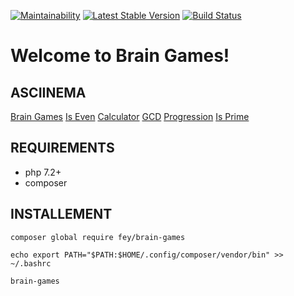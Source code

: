 [![Maintainability](https://api.codeclimate.com/v1/badges/16a1b8e72e31da6364e5/maintainability)](https://codeclimate.com/github/fey/brain-games/maintainability)
[![Latest Stable Version](https://poser.pugx.org/fey/brain-games/v/stable)](https://packagist.org/packages/fey/brain-games)
[![Build Status](https://travis-ci.com/fey/brain-games.svg?branch=master)](https://travis-ci.com/fey/brain-games)

# Welcome to Brain Games!

## ASCIINEMA

[Brain Games](https://asciinema.org/a/i1djvnjh0skpDeRYUCsJk4tIA)
[Is Even](https://asciinema.org/a/chiHb4B5iTdZP5sHy4fFwQgmd)
[Calculator](https://asciinema.org/a/6i9KL0POXVEEIp2P2ptfUsxSq)
[GCD](https://asciinema.org/a/yrL3vTGcHRZmEpyL1tdNxJDOi)
[Progression](https://asciinema.org/a/lShaSaX3fv3YLqQbDRBj48X8Z)
[Is Prime](https://asciinema.org/a/PADQIPAL5KPYYdZJTPOFvi3Fo)

## REQUIREMENTS

* php 7.2+
* composer

## INSTALLEMENT

`composer global require fey/brain-games`

`echo export PATH="$PATH:$HOME/.config/composer/vendor/bin" >> ~/.bashrc`

`brain-games`
